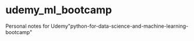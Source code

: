 # udemy_ml_bootcamp

Personal notes for Udemy"python-for-data-science-and-machine-learning-bootcamp"
